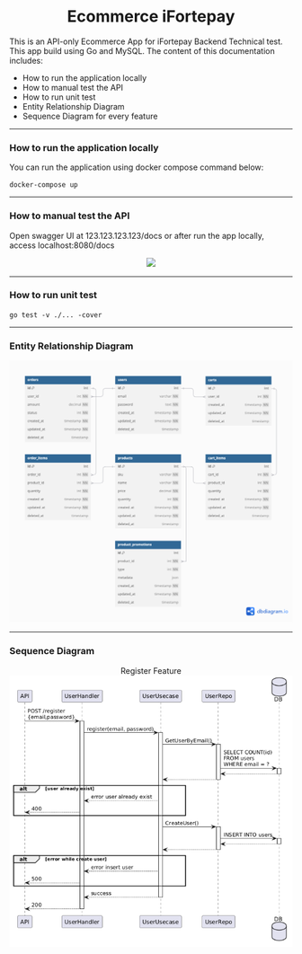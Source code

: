 <h1 align="center"> 
    Ecommerce iFortepay
</h1>


This is an API-only Ecommerce App for iFortepay Backend Technical test. This app build using Go and MySQL. The content of this documentation includes:

- How to run the application locally
- How to manual test the API
- How to run unit test
- Entity Relationship Diagram
- Sequence Diagram for every feature

___

<h3>
    How to run the application locally 
</h3>

You can run the application using docker compose command below:
```
docker-compose up
```

___

<h3>
    How to manual test the API
</h3>

Open swagger UI at 123.123.123.123/docs or after run the app locally, access localhost:8080/docs
<p align="center">
<img src="https://static1.smartbear.co/swagger/media/images/tools/opensource/swagger_ui.png"/>
</p>

___

<h3>
    How to run unit test
</h3>

```
go test -v ./... -cover
```

___

<h3>
    Entity Relationship Diagram
</h3>

<p align="center">
<img src="https://raw.githubusercontent.com/rozy97/ecommerce-ifortepay/refs/heads/main/assets/erd.png"/>
</p>

___

<h3>
    Sequence Diagram
</h3>

<p align="center">
Register Feature
<img src="https://raw.githubusercontent.com/rozy97/ecommerce-ifortepay/refs/heads/main/assets/register.png"/>
</p>

<br/>

